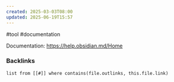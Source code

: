 ```yaml
---
created: 2025-03-03T08:00
updated: 2025-06-19T15:57
---
```

 #tool #documentation 

Documentation: https://help.obsidian.md/Home 

### Backlinks
```dataview 
list from [[#]] where contains(file.outlinks, this.file.link)
```

